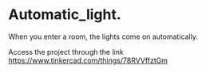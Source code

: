 # Automatic_light.
When you enter a room, the lights come on automatically.

Access the project through the link https://www.tinkercad.com/things/78RVVffztGm
